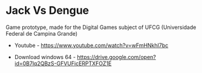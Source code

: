 # Jack Vs Dengue
Game prototype, made for the Digital Games subject of UFCG (Universidade Federal de Campina Grande)

- Youtube - https://www.youtube.com/watch?v=wFmHNkhI7bc

- Download windows 64 - https://drive.google.com/open?id=0B7lq2QBzS-GFVUFicERPTXFOZ1E
